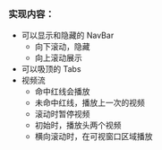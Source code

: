 ### 实现内容：

+ 可以显示和隐藏的 NavBar
  + 向下滚动，隐藏
  + 向上滚动展示
+ 可以吸顶的 Tabs
+ 视频流
  + 命中红线会播放
  + 未命中红线，播放上一次的视频
  + 滚动时暂停视频
  + 初始时，播放头两个视频
  + 横向滚动时，在可视窗口区域播放

